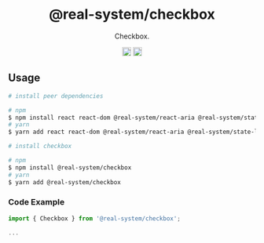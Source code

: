 <h1 align="center">@real-system/checkbox</h1>
<p align="center">Checkbox.</p>
<p align="center">
<a href="https://www.npmjs.com/package/@real-system/checkbox"><img src="https://badgen.net/npm/v/@real-system/checkbox?label=&icon=npm&color=blue" alt="npm version" height="18"/></a>
<a href="https://www.npmjs.com/package/@real-system/checkbox"><img src="https://badgen.net/bundlephobia/min/@real-system/checkbox" alt="minified size" height="18"/></a>
</p>

## Usage

```bash
# install peer dependencies

# npm
$ npm install react react-dom @real-system/react-aria @real-system/state-library @real-system/styling-library @real-system/theme-library @real-system/typography @real-system/utils-library
# yarn
$ yarn add react react-dom @real-system/react-aria @real-system/state-library @real-system/styling-library @real-system/theme-library @real-system/typography @real-system/utils-library

# install checkbox

# npm
$ npm install @real-system/checkbox
# yarn
$ yarn add @real-system/checkbox
```

### Code Example

```javascript
import { Checkbox } from '@real-system/checkbox';

...

```
